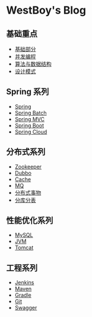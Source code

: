 # WestBoy's Blog

## 基础重点

* [基础部分]()
* [并发编程]()
* [算法与数据结构]()
* [设计模式](repository/基础重点/设计模式/index.md)

## Spring 系列

* [Spring](repository/spring系列/spring/index.md)
* [Spring Batch]()
* [Spring MVC]()
* [Spring Boot]()
* [Spring Cloud]()


## 分布式系列

* [Zookeeper]()
* [Dubbo]()
* [Cache](repository/分布式系列/cache/index.md)
* [MQ]()
* [分布式事物]()
* [分库分表]()

## 性能优化系列

* [MySQL]()
* [JVM](repository/性能优化系列/jvm/index.md)
* [Tomcat]()

## 工程系列

* [Jenkins]()
* [Maven]()
* [Gradle]()
* [Git]()
* [Swagger]()

